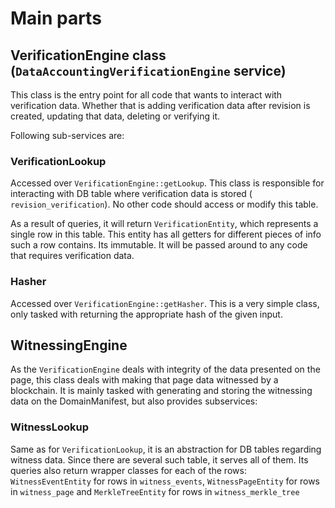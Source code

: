 # Main parts

## VerificationEngine class (`DataAccountingVerificationEngine` service)
This class is the entry point for all code that wants to interact with verification data. Whether that is adding
verification data after revision is created, updating that data, deleting or verifying it.

Following sub-services are:
### VerificationLookup
Accessed over `VerificationEngine::getLookup`. This class is responsible for interacting with DB table where verification
data is stored (` revision_verification`). No other code should access or modify this table.

As a result of queries, it will return `VerificationEntity`, which represents a single row in this table.
This entity has all getters for different pieces of info such a row contains. Its immutable. It will be passed
around to any code that requires verification data.

### Hasher
Accessed over `VerificationEngine::getHasher`. This is a very simple class, only tasked with returning the
appropriate hash of the given input.

## WitnessingEngine
As the `VerificationEngine` deals with integrity of the data presented on the page, this class deals with
making that page data witnessed by a blockchain. It is mainly tasked with generating and storing the witnessing
data on the DomainManifest, but also provides subservices:

### WitnessLookup
Same as for `VerificationLookup`, it is an abstraction for DB tables regarding witness data. Since there are several
such table, it serves all of them.
Its queries also return wrapper classes for each of the rows: `WitnessEventEntity` for rows in `witness_events`,
`WitnessPageEntity` for rows in `witness_page` and `MerkleTreeEntity` for rows in `witness_merkle_tree`


